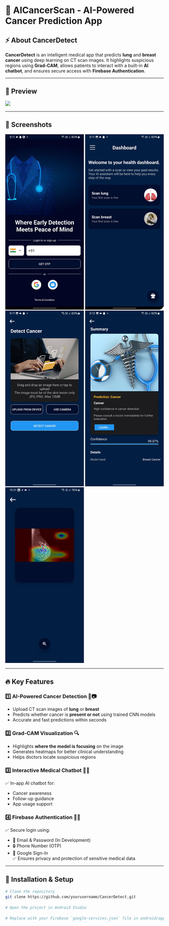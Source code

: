 # 🧠 AICancerScan - AI-Powered Cancer Prediction App

## ⚡ About CancerDetect  
**CancerDetect** is an intelligent medical app that predicts **lung** and **breast cancer** using deep learning on CT scan images. It highlights suspicious regions using **Grad-CAM**, allows patients to interact with a built-in **AI chatbot**, and ensures secure access with **Firebase Authentication**.

---

## 🎥 Preview  
<img src="https://github.com/yourusername/CancerDetect/blob/main/preview.gif" width="280">

---

## 📸 Screenshots  
<img src="https://github.com/NishantK04/AI-Cancer-Scan/blob/main/login.jpg" width="250">  <img src="https://github.com/NishantK04/AI-Cancer-Scan/blob/main/home.jpg" width="250">  <img src="https://github.com/NishantK04/AI-Cancer-Scan/blob/main/breastcanceroption.jpg" width="250">  <img src="https://github.com/NishantK04/AI-Cancer-Scan/blob/main/result.jpg" width="250"> <img src="https://github.com/NishantK04/AI-Cancer-Scan/blob/main/gradcam.jpg" width="250">

---

## 🔥 Key Features

### 1️⃣ **AI-Powered Cancer Detection** 🧬📷  
- Upload CT scan images of **lung** or **breast**  
- Predicts whether cancer is **present or not** using trained CNN models  
- Accurate and fast predictions within seconds

### 2️⃣ **Grad-CAM Visualization** 🔍  
- Highlights **where the model is focusing** on the image  
- Generates heatmaps for better clinical understanding  
- Helps doctors locate suspicious regions

### 3️⃣ **Interactive Medical Chatbot** 🤖💬  
✅ In-app AI chatbot for:  
   - Cancer awareness  
   - Follow-up guidance  
   - App usage support  

### 4️⃣ **Firebase Authentication** 🔐📲  
✅ Secure login using:  
   - 📧 Email & Password  (In Development)
   - 🔒 Phone Number (OTP)  
   - 🔗 Google Sign-In  
✅ Ensures privacy and protection of sensitive medical data
---

## 🚀 Installation & Setup
```sh
# Clone the repository
git clone https://github.com/yourusername/CancerDetect.git

# Open the project in Android Studio

# Replace with your Firebase `google-services.json` file in android/app/
